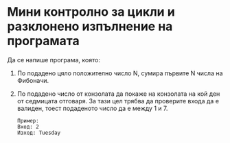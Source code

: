 # Мини контролно за цикли и разклонено изпълнение на програмата

Да се напише програмa, която:
1. По подадено цяло положително число N, сумира първите N числа на Фибоначи.

1. По подадено число от конзолата да покаже на конзолата на кой ден от седмицата отговаря. За тази цел трябва да проверите входа да е валиден, тоест подаденото число да е между 1 и 7.

    ```
    Пример:
    Вход: 2
    Изхoд: Tuesday
    ```

